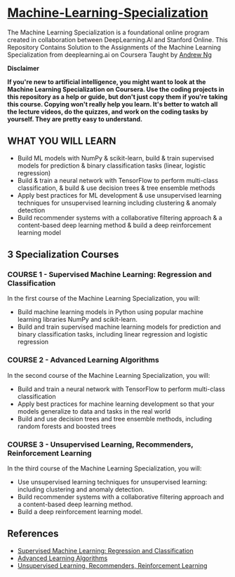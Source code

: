 # [Machine-Learning-Specialization](https://www.coursera.org/specializations/machine-learning-introduction?#instructors)
The Machine Learning Specialization is a foundational online program created in collaboration between DeepLearning.AI and Stanford Online. This Repository Contains Solution to the Assignments of the Machine Learning Specialization from deeplearning.ai on Coursera Taught by [Andrew Ng](https://www.coursera.org/instructor/andrewng)

**Disclaimer**

**If you're new to artificial intelligence, you might want to look at the Machine Learning Specialization on Coursera. Use the coding projects in this repository as a help or guide, but don't just copy them if you're taking this course. Copying won't really help you learn. It's better to watch all the lecture videos, do the quizzes, and work on the coding tasks by yourself. They are pretty easy to understand.**

## WHAT YOU WILL LEARN

* Build ML models with NumPy & scikit-learn, build & train supervised models for prediction & binary classification tasks (linear, logistic regression)
* Build & train a neural network with TensorFlow to perform multi-class classification, & build & use decision trees & tree ensemble methods
* Apply best practices for ML development & use unsupervised learning techniques for unsupervised learning including clustering & anomaly detection
* Build recommender systems with a collaborative filtering approach & a content-based deep learning method & build a deep reinforcement learning model

## 3 Specialization Courses

### COURSE 1 - Supervised Machine Learning: Regression and Classification
In the first course of the Machine Learning Specialization, you will:

* Build machine learning models in Python using popular machine learning libraries NumPy and scikit-learn.
* Build and train supervised machine learning models for prediction and binary classification tasks, including linear regression and logistic regression

### COURSE 2 - Advanced Learning Algorithms
In the second course of the Machine Learning Specialization, you will:

* Build and train a neural network with TensorFlow to perform multi-class classification
* Apply best practices for machine learning development so that your models generalize to data and tasks in the real world
* Build and use decision trees and tree ensemble methods, including random forests and boosted trees

### COURSE 3 - Unsupervised Learning, Recommenders, Reinforcement Learning
In the third course of the Machine Learning Specialization, you will:

* Use unsupervised learning techniques for unsupervised learning: including clustering and anomaly detection.
* Build recommender systems with a collaborative filtering approach and a content-based deep learning method.
* Build a deep reinforcement learning model.

## References

* [Supervised Machine Learning: Regression and Classification](https://www.coursera.org/learn/machine-learning?specialization=machine-learning-introduction)
* [Advanced Learning Algorithms](https://www.coursera.org/learn/advanced-learning-algorithms?specialization=machine-learning-introduction)
* [Unsupervised Learning, Recommenders, Reinforcement Learning](https://www.coursera.org/learn/unsupervised-learning-recommenders-reinforcement-learning?specialization=machine-learning-introduction)